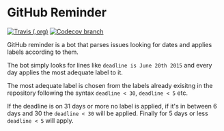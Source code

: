 # GitHub Reminder

[![Travis (.org)](https://img.shields.io/travis/src-d/github-reminder/master.svg?style=flat-square)](https://travis-ci.org/src-d/github-reminder)
[![Codecov branch](https://img.shields.io/codecov/c/github/src-d/github-reminder/master.svg?style=flat-square)](https://codecov.io/gh/src-d/github-reminder)

GitHub reminder is a bot that parses issues looking for dates and applies labels according to them.

The bot simply looks for lines like `deadline is June 20th 2015` and every day applies the most
adequate label to it.

The most adequate label is chosen from the labels already exisitng in the repository following
the syntax `deadline < 30`, `deadline < 5` etc.

If the deadline is on 31 days or more no label is applied, if it's in between 6 days and 30
the `deadline < 30` will be applied. Finally for 5 days or less `deadline < 5` will
apply.
